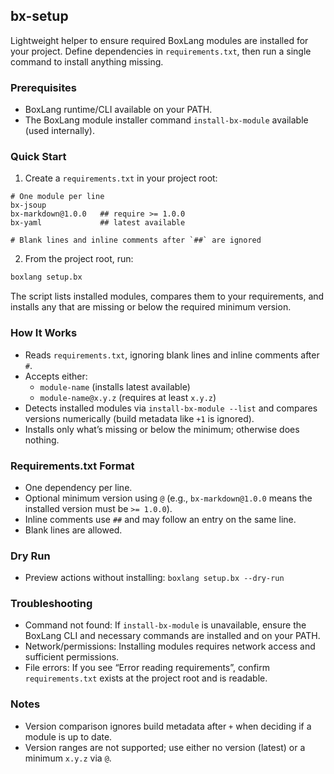 
## bx-setup

Lightweight helper to ensure required BoxLang modules are installed for your project. Define dependencies in `requirements.txt`, then run a single command to install anything missing.

### Prerequisites

- BoxLang runtime/CLI available on your PATH.
- The BoxLang module installer command `install-bx-module` available (used internally).

### Quick Start

1) Create a `requirements.txt` in your project root:

```text
# One module per line
bx-jsoup
bx-markdown@1.0.0   ## require >= 1.0.0
bx-yaml             ## latest available

# Blank lines and inline comments after `##` are ignored
```

2) From the project root, run:

```bash
boxlang setup.bx
```

The script lists installed modules, compares them to your requirements, and installs any that are missing or below the required minimum version.

### How It Works

- Reads `requirements.txt`, ignoring blank lines and inline comments after `#`.
- Accepts either:
  - `module-name` (installs latest available)
  - `module-name@x.y.z` (requires at least `x.y.z`)
- Detects installed modules via `install-bx-module --list` and compares versions numerically (build metadata like `+1` is ignored).
- Installs only what’s missing or below the minimum; otherwise does nothing.

### Requirements.txt Format

- One dependency per line.
- Optional minimum version using `@` (e.g., `bx-markdown@1.0.0` means
  the installed version must be `>= 1.0.0`).
- Inline comments use `##` and may follow an entry on the same line.
- Blank lines are allowed.

### Dry Run

- Preview actions without installing: `boxlang setup.bx --dry-run`

### Troubleshooting

- Command not found: If `install-bx-module` is unavailable, ensure the BoxLang CLI and necessary commands are installed and on your PATH.
- Network/permissions: Installing modules requires network access and sufficient permissions.
- File errors: If you see “Error reading requirements”, confirm `requirements.txt` exists at the project root and is readable.

### Notes

- Version comparison ignores build metadata after `+` when deciding if a module is up to date.
- Version ranges are not supported; use either no version (latest) or a minimum `x.y.z` via `@`.
